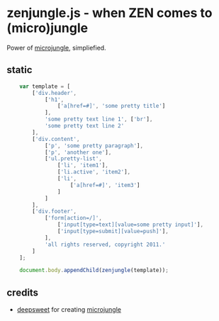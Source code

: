 # zenjungle.js - when ZEN comes to (micro)jungle

Power of [microjungle](https://github.com/deepsweet/microjungle), simpliefied.

## static

```javascript
    var template = [
        ['div.header',
            ['h1',
                ['a[href=#]', 'some pretty title']
            ],
            'some pretty text line 1', ['br'],
            'some pretty text line 2'
        ],
        ['div.content',
            ['p', 'some pretty paragraph'],
            ['p', 'another one'],
            ['ul.pretty-list',
                ['li', 'item1'],
                ['li.active', 'item2'],
                ['li',
                    ['a[href=#]', 'item3']
                ]
            ]
        ],
        ['div.footer',
            ['form[action=/]',
                ['input[type=text][value=some pretty input]'],
                ['input[type=submit][value=push]'],
            ],
            'all rights reserved, copyright 2011.'
        ]
    ];

    document.body.appendChild(zenjungle(template));
```

## credits

* [deepsweet](https://github.com/deepsweet) for creating [microjungle](https://github.com/deepsweet/microjungle)